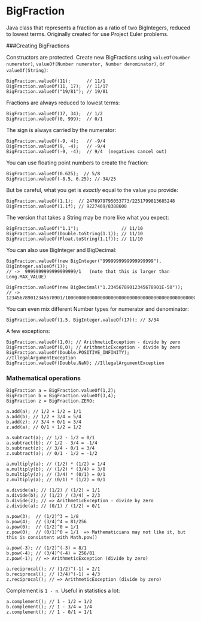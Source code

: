 BigFraction
===========

Java class that represents a fraction as a ratio of two BigIntegers, reduced to lowest terms. Originally created for use Project Euler problems.

###Creating BigFractions

Constructors are protected. Create new BigFractions using `valueOf(Number numerator)`, `valueOf(Number numerator, Number denominator)`, or `valueOf(String)`:

    BigFraction.valueOf(11);      // 11/1
    BigFraction.valueOf(11, 17);  // 11/17
    BigFraction.valueOf("19/81"); // 19/81

Fractions are always reduced to lowest terms:

    BigFraction.valueOf(17, 34);  // 1/2
    BigFraction.valueOf(0, 999);  // 0/1

The sign is always carried by the numerator:

    BigFraction.valueOf(-9, 4);   // -9/4
    BigFraction.valueOf(9, -4);   // -9/4
    BigFraction.valueOf(-9, -4);  // 9/4  (negatives cancel out)

You can use floating point numbers to create the fraction:

    BigFraction.valueOf(0.625);  // 5/8
    BigFraction.valueOf(-8.5, 6.25); //-34/25

But be careful, what you get is *exactly* equal to the value you provide:

    BigFraction.valueOf(1.1);  // 2476979795053773/2251799813685248
    BigFraction.valueOf(1.1f); // 9227469/8388608

The version that takes a String may be more like what you expect:

    BigFraction.valueOf("1.1");                // 11/10
    BigFraction.valueOf(Double.toString(1.1)); // 11/10
    BigFraction.valueOf(Float.toString(1.1f)); // 11/10

You can also use BigInteger and BigDecimal:

    BigFraction.valueOf(new BigInteger("9999999999999999999"), BigInteger.valueOf(1));
    // ->  9999999999999999999/1   (note that this is larger than Long.MAX_VALUE)
    
    BigFraction.valueOf(new BigDecimal("1.23456789012345678901E-50"));
    // ->  123456789012345678901/10000000000000000000000000000000000000000000000000000000000000000000000

You can even mix different Number types for numerator and denominator:

    BigFraction.valueOf(1.5, BigInteger.valueOf(17)); // 3/34

A few exceptions:

    BigFraction.valueOf(1,0); // ArithmeticException - divide by zero
    BigFraction.valueOf(0,0); // ArithmeticException - divide by zero
    BigFraction.valueOf(Double.POSITIVE_INFINITY); //IllegalArgumentException
    BigFraction.valueOf(Double.NaN); //IllegalArgumentException

### Mathematical operations

    BigFraction a = BigFraction.valueOf(1,2);
    BigFraction b = BigFraction.valueOf(3,4);
    BigFraction z = BigFraction.ZERO;
    
    a.add(a); // 1/2 + 1/2 = 1/1
    a.add(b); // 1/2 + 3/4 = 5/4
    b.add(z); // 3/4 + 0/1 = 3/4
    z.add(a); // 0/1 + 1/2 = 1/2
    
    a.subtract(a); // 1/2 - 1/2 = 0/1
    a.subtract(b); // 1/2 - 3/4 = -1/4
    b.subtract(z); // 3/4 - 0/1 = 3/4
    z.subtract(a); // 0/1 - 1/2 = -1/2
    
    a.multiply(a); // (1/2) * (1/2) = 1/4
    a.multiply(b); // (1/2) * (3/4) = 3/8
    b.multiply(z); // (3/4) * (0/1) = 0/1
    z.multiply(a); // (0/1) * (1/2) = 0/1
    
    a.divide(a); // (1/2) / (1/2) = 1/1
    a.divide(b); // (1/2) / (3/4) = 2/3
    b.divide(z); // => ArithmeticException - divide by zero
    z.divide(a); // (0/1) / (1/2) = 0/1
    
    a.pow(3);  // (1/2)^3 = 1/8
    b.pow(4);  // (3/4)^4 = 81/256
    a.pow(0);  // (1/2)^0 = 1/1
    z.pow(0);  // (0/1)^0 = 1/1  => Mathematicians may not like it, but this is consistent with Math.pow()
    
    a.pow(-3); // (1/2)^(-3) = 8/1
    b.pow(-4); // (3/4)^(-4) = 256/81
    z.pow(-1); // => ArithmeticException (divide by zero)
    
    a.reciprocal(); // (1/2)^(-1) = 2/1
    b.reciprocal(); // (3/4)^(-1) = 4/3
    z.reciprocal(); // => ArithmeticException (divide by zero)

Complement is `1 - n`. Useful in statistics a lot:

    a.complement(); // 1 - 1/2 = 1/2
    b.complement(); // 1 - 3/4 = 1/4
    z.complement(); // 1 - 0/1 = 1/1